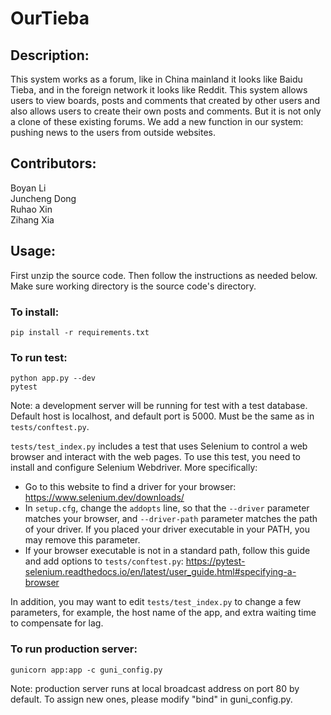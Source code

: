 # OurTieba

## Description:

This system works as a forum, like in China mainland it looks like Baidu Tieba, and in the foreign network it looks like
Reddit. This system allows users to view boards, posts and comments that created by other users and also allows users to
create their own posts and comments. But it is not only a clone of these existing forums. We add a new function in
our system: pushing news to the users from outside websites.

## Contributors:

Boyan Li  
Juncheng Dong  
Ruhao Xin  
Zihang Xia

## Usage:

First unzip the source code. Then follow the instructions as needed below. Make sure working directory is the source
code's directory.

### To install:

    pip install -r requirements.txt

### To run test:

    python app.py --dev
    pytest

Note: a development server will be running for test with a test database. Default host is localhost, and default port is
5000. Must be the same as in `tests/conftest.py`.

`tests/test_index.py` includes a test that uses Selenium to control a web browser and interact with the web pages.
To use this test, you need to install and configure Selenium Webdriver. More specifically:
- Go to this website to find a driver for your browser: https://www.selenium.dev/downloads/
- In `setup.cfg`, change the `addopts` line, so that the `--driver` parameter matches your browser, and `--driver-path` parameter matches the path of your driver. If you placed your driver executable in your PATH, you may remove this parameter.
- If your browser executable is not in a standard path, follow this guide and add options to `tests/conftest.py`: https://pytest-selenium.readthedocs.io/en/latest/user_guide.html#specifying-a-browser

In addition, you may want to edit `tests/test_index.py` to change a few parameters, for example, the host name of the app, and extra waiting time to compensate for lag.

### To run production server:

    gunicorn app:app -c guni_config.py

Note: production server runs at local broadcast address on port 80 by default. To assign new ones, please modify "bind"
in guni_config.py.
